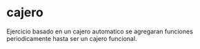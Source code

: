 # cajero
Ejercicio basado en un cajero automatico se agregaran funciones periodicamente hasta ser un cajero funcional.


